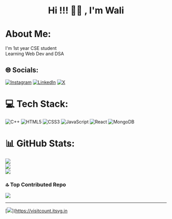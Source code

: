 <h1 align="center">Hi !!! 👋🏻 , I'm Wali</h1>

# About Me:
I'm 1st year CSE student<br>Learning Web Dev and DSA


## 🌐 Socials:
[![Instagram](https://img.shields.io/badge/Instagram-%23E4405F.svg?logo=Instagram&logoColor=white)](https://instagram.com/humaidwali) [![LinkedIn](https://img.shields.io/badge/LinkedIn-%230077B5.svg?logo=linkedin&logoColor=white)](https://linkedin.com/in/humaidwali20) [![X](https://img.shields.io/badge/X-black.svg?logo=X&logoColor=white)](https://x.com/wali0humaid) 

# 💻 Tech Stack:
![C++](https://img.shields.io/badge/c++-%2300599C.svg?style=plastic&logo=c%2B%2B&logoColor=white) ![HTML5](https://img.shields.io/badge/html5-%23E34F26.svg?style=plastic&logo=html5&logoColor=white) ![CSS3](https://img.shields.io/badge/css3-%231572B6.svg?style=plastic&logo=css3&logoColor=white) ![JavaScript](https://img.shields.io/badge/javascript-%23323330.svg?style=plastic&logo=javascript&logoColor=%23F7DF1E) ![React](https://img.shields.io/badge/react-%2320232a.svg?style=plastic&logo=react&logoColor=%2361DAFB) ![MongoDB](https://img.shields.io/badge/MongoDB-%234ea94b.svg?style=plastic&logo=mongodb&logoColor=white)
# 📊 GitHub Stats:
![](https://github-readme-stats.vercel.app/api?username=waliilaw&theme=transparent&hide_border=true&include_all_commits=false&count_private=false)<br/>
![](https://github-readme-streak-stats.herokuapp.com/?user=waliilaw&theme=transparent&hide_border=true)<br/>
![](https://github-readme-stats.vercel.app/api/top-langs/?username=waliilaw&theme=transparent&hide_border=true&include_all_commits=false&count_private=false&layout=compact)

### 🔝 Top Contributed Repo
![](https://github-contributor-stats.vercel.app/api?username=waliilaw&limit=5&theme=transparent&combine_all_yearly_contributions=true)

---
[![](https://visitcount.itsvg.in/api?id=waliilaw&icon=0&color=0)](https://visitcount.itsvg.in
